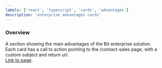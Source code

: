 ```yaml
---
labels: ['react', 'typescript', 'cards', 'advantages']
description: 'enterprise advantages cards'
---
```


### Overview
  
A section showing the main advantages of the Bit enterprise solution.  
Each card has a call to action pointing to the /contact-sales page, with a custom subject and return url.  
[Link to page](https://bit.dev/enterprise).
